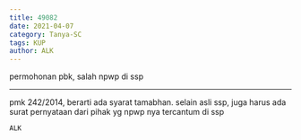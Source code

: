 ```yaml
---
title: 49082
date: 2021-04-07
category: Tanya-SC
tags: KUP
author: ALK
---
```


permohonan pbk, salah npwp di ssp

---

pmk 242/2014, berarti ada syarat tamabhan. selain asli ssp, juga harus ada surat pernyataan dari pihak yg npwp nya tercantum di ssp

`ALK`
